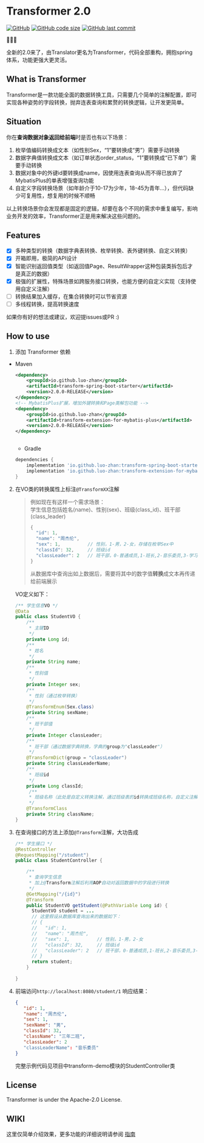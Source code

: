 # Transformer 2.0

[![GitHub](https://img.shields.io/github/license/luo-zhan/Transformer)](http://opensource.org/licenses/apache2.0)
[![GitHub code size](https://img.shields.io/github/languages/code-size/Robot-L/translator)]()
[![GitHub last commit](https://img.shields.io/github/last-commit/Robot-L/translator?label=Last%20commit)]()

🎉🎉🎉

全新的2.0来了，由Translator更名为Transformer，代码全部重构，拥抱spring体系，功能更强大更灵活。

## What is Transformer

Transformer是一款功能全面的数据转换工具，只需要几个简单的注解配置，即可实现各种姿势的字段转换，抛弃连表查询和累赘的转换逻辑，让开发更简单。

## Situation

 你在**查询数据对象返回给前端**时是否也有以下场景：
 1. 枚举值编码转换成文本（如性别Sex，“1”要转换成“男”）需要手动转换
 2. 数据字典值转换成文本（如订单状态order_status，“1”要转换成“已下单”）需要手动转换
 3. 数据对象中的外键id要转换成name，因使用连表查询从而不得已放弃了MybatisPlus的单表增强查询功能
 4. 自定义字段转换场景（如年龄介于10-17为少年，18-45为青年...），但代码缺少可复用性，想复用的时候不顺畅      

以上转换场景你会发现都是固定的逻辑，却要在各个不同的需求中重复编写，影响业务开发的效率，Transformer正是用来解决这些问题的。

## Features

- [x] 多种类型的转换（数据字典表转换、枚举转换、表外键转换、自定义转换）
- [x] 开箱即用，极简的API设计
- [x] 智能识别返回值类型（如返回值Page、ResultWrapper这种包装类拆包后才是真正的数据）
- [x] 极强的扩展性，特殊场景如跨服务接口转换，也能方便的自定义实现（支持使用自定义注解） 
- [ ] 转换结果加入缓存，在集合转换时可以节省资源
- [ ] 多线程转换，提高转换速度

如果你有好的想法或建议，欢迎提issues或PR :)

## How to use

1. 添加 Transformer 依赖

  * Maven
     ```xml
     <dependency>
         <groupId>io.github.luo-zhan</groupId>
         <artifactId>transform-spring-boot-starter</artifactId>
         <version>2.0.0-RELEASE</version>
     </dependency>
    <!-- MybatisPlus扩展，增加外键转换和Page类解包功能 -->
     <dependency>
         <groupId>io.github.luo-zhan</groupId>
         <artifactId>transform-extension-for-mybatis-plus</artifactId>
         <version>2.0.0-RELEASE</version>
     </dependency>
   
     ```
    * Gradle
    ```groovy
    dependencies {
        implementation 'io.github.luo-zhan:transform-spring-boot-starter:2.0.0-RELEASE'
        implementation 'io.github.luo-zhan:transform-extension-for-mybatis-plus:2.0.0-RELEASE'
    }
    ```
2. 在VO类的转换属性上标注`@TransformXX`注解
    > 例如现在有这样一个需求场景：   
      学生信息包括姓名(name)、性别(sex)、班级(class_id)、班干部(class_leader)
    > ```js
    > {
    >   "id": 1, 
    >   "name": "周杰伦", 
    >   "sex": 1,          // 性别，1-男，2-女，存储在枚举Sex中
    >   "classId": 32,     // 班级id
    >   "classLeader": 2   // 班干部，0-普通成员,1-班长,2-音乐委员,3-学习委员，存储在数据字典表中，group为"classLeader"
    > }
    > ```
    > 从数据库中查询出如上数据后，需要将其中的数字值**转换**成文本再传递给前端展示
    
    VO定义如下：

    ```java
    /** 学生信息VO */
    @Data
    public class StudentVO {
        /**
         * 主键ID
         */
        private Long id;
        /**
         * 姓名
         */
        private String name;
        /**
         * 性别值
         */
        private Integer sex;
        /**
         * 性别（通过枚举转换）
         */
        @TransformEnum(Sex.class)
        private String sexName;
        /**
         * 班干部值
         */
        private Integer classLeader;
        /**
         * 班干部（通过数据字典转换，字典的group为"classLeader"）
         */
        @TransformDict(group = "classLeader")
        private String classLeaderName;
        /**
         * 班级id
         */
        private Long classId;
         /**
         * 班级名称（此处是自定义转换注解，通过班级表的id转换成班级名称，自定义注解方式见wiki）
         */
        @TransformClass
        private String className;
    }
    ```




3. 在查询接口的方法上添加`@Transform`注解，大功告成
   ```java
   /** 学生接口 */
   @RestController
   @RequestMapping("/student")
   public class StudentController {
   
       /**
        * 查询学生信息
        * 加上@Transform注解后利用AOP自动对返回数据中的字段进行转换
        */
       @GetMapping("/{id}")
       @Transform
       public StudentVO getStudent(@PathVariable Long id) {
         StudentVO student = ...
         // 这里假设从数据库查询出来的数据如下：
         // {
         //   "id": 1, 
         //   "name": "周杰伦", 
         //   "sex": 1,          // 性别，1-男，2-女
         //   "classId": 32,     // 班级id
         //   "classLeader": 2   // 班干部，0-普通成员,1-班长,2-音乐委员,3-学习委员
         // }
         return student;
       } 
      
   }
   ```
  
4. 前端访问`http://localhost:8080/student/1`
  响应结果：
  
   ```json
   {
      "id": 1, 
      "name": "周杰伦", 
      "sex": 1,      
      "sexName": "男",  
      "classId": 32,   
      "className": "三年二班", 
      "classLeader": 2 
      "classLeaderName": "音乐委员" 
   }
   ```
   完整示例代码见项目中transform-demo模块的StudentController类

  
## License

Transformer is under the Apache-2.0 License.

## WIKI
这里仅简单介绍效果，更多功能的详细说明请参阅 [指南](https://github.com/luo-zhan/Transformer/wiki)
